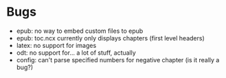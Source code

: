 Bugs 
====

* epub: no way to embed custom files to epub
* epub: toc.ncx currently only displays chapters (first level headers)
* latex: no support for images
* odt: no support for... a lot of stuff, actually
* config: can't parse specified numbers for negative chapter (is it
  really a bug?)
